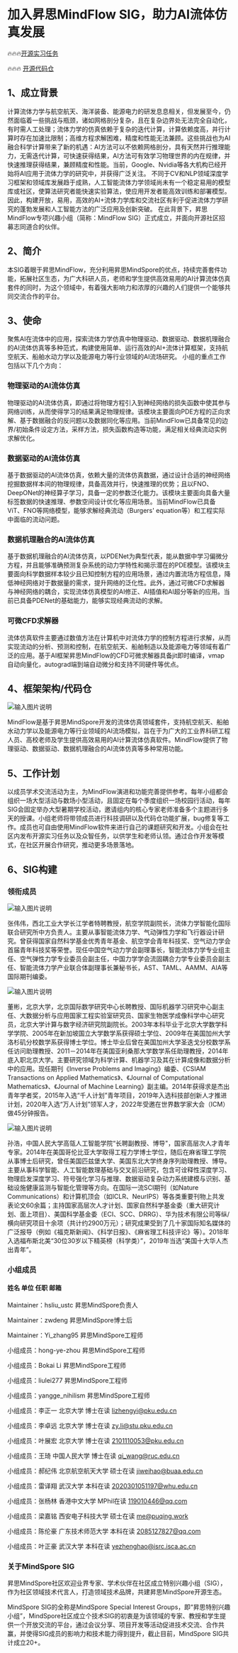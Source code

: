 # 加入昇思MindFlow SIG，助力AI流体仿真发展

 🔥🔥🔥[开源实习任务](https://gitee.com/mindspore/community/issues/I55B5A?from=project-issue)

🔥🔥🔥 [开源代码仓](https://gitee.com/mindspore/mindscience/tree/master/MindFlow)

## 1、成立背景

计算流体力学与航空航天、海洋装备、能源电力的研发息息相关，但发展至今，仍然面临着一些挑战与瓶颈，诸如网格剖分复杂，且在复杂边界处无法完全自动化，有时需人工处理；流体力学的仿真依赖于复杂的迭代计算，计算依赖度高，并行计算时存在加速比限制；高维方程求解困难，精度和性能无法兼顾。这些挑战也为AI融合科学计算带来了新的机遇：AI方法可以不依赖网格剖分，具有天然并行推理能力，无需迭代计算，可快速获得结果，AI方法可有效学习物理世界的内在规律，并快速推理获得结果，兼顾精度和性能。当前，Google、Nvidia等各大机构已经开始将AI应用于流体力学的研究中，并获得广泛关注。
不同于CV和NLP领域深度学习框架和领域库发展趋于成熟，人工智能流体力学领域尚未有一个稳定易用的模型库或社区，使算法研究者能快速实验算法，使应用开发者能高效训练和部署模型。
因此，构建开放，易用，高效的AI+流体力学库和交流社区有利于促进流体力学研究的蓬勃发展和人工智能方法的广泛应用及创新突破。
在此背景下，昇思MindFlow专项兴趣小组（简称：MindFlow SIG）正式成立，并面向开源社区招募志同道合的伙伴。

## 2、简介

本SIG着眼于昇思MindFlow，充分利用昇思MindSpore的优点，持续完善套件功能，拓展社区生态，为广大科研人员，老师和学生提供高效易用的AI计算流体仿真套件的同时，为这个领域中，有着强大影响力和浓厚的兴趣的人们提供一个能够共同交流合作的平台。

## 3、使命

聚焦AI在流体中的应用，探索流体力学仿真中物理驱动、数据驱动、数据机理融合的AI流体仿真等多种范式，构建使用简单、运行高效的AI+流体计算框架，支持航空航天、船舶水动力学以及能源电力等行业领域的AI流场研究。
小组的重点工作包括以下几个方向：

### 物理驱动的AI流体仿真

物理驱动的AI流体仿真，即通过将物理方程引入到神经网络的损失函数中使其参与网络训练，从而使得学习的结果满足物理规律。该模块主要面向PDE方程的正向求解、基于数据融合的反问题以及数据同化等应用。当前MindFlow已具备常见的边界/初始条件设定方法，采样方法，损失函数构造等功能，满足相关经典流动实例求解优化。

### 数据驱动的AI流体仿真

基于数据驱动的AI流体仿真，依赖大量的流体仿真数据，通过设计合适的神经网络挖掘数据样本间的物理规律，具备高效并行，快速推理的优势；且以FNO、DeepONet的神经算子学习，具备一定的参数泛化能力。该模块主要面向具备大量标签数据的快速推理、参数空间设计优化等应用场景。当前MindFlow已具备ViT、FNO等网络模型，能够求解经典流动（Burgers' equation等）和工程实际中面临的流动问题。

### 数据机理融合的AI流体仿真

基于数据机理融合的AI流体仿真，以PDENet为典型代表，能从数据中学习偏微分方程，并且能够准确预测复杂系统的动力学特性和揭示潜在的PDE模型。该模块主要面向科学数据样本较少且已知控制方程的应用场景，通过内置流场方程信息，降低神经网络对于数据量的需求，提升网络的泛化性。此外，通过可微CFD求解器与神经网络的耦合，实现流体仿真模型的AI修正、AI插值和AI超分等新的应用。当前已具备PDENet的基础能力，能够实现经典流动的求解。

### 可微CFD求解器

流体仿真软件主要通过数值方法在计算机中对流体力学的控制方程进行求解，从而实现流动的分析、预测和控制，在航空航天、船舶制造以及能源电力等领域有着广泛的应用。基于AI框架昇思MindFlow的CFD可微求解器具备jit即时编译，vmap自动向量化，autograd端到端自动微分和支持不同硬件等优点。

## 4、框架架构/代码仓

![输入图片说明](https://gitee.com/mindspore/community/raw/master/sigs/mindflow/images/mindflow_archi_CN.png)

MindFlow是基于昇思MindSpore开发的流体仿真领域套件，支持航空航天、船舶水动力学以及能源电力等行业领域的AI流场模拟，旨在于为广大的工业界科研工程人员、高校老师及学生提供高效易用的AI计算流体仿真软件。MindFlow提供了物理驱动、数据驱动、数据机理融合的AI流体仿真等多种常用功能。

## 5、工作计划

以成员学术交流活动为主，为MindFlow演进和功能完善提供参考。每年小组都会组织一场大型活动与数场小型活动，且固定在每个季度组织一场校园行活动，每年SIG会固定举办大型暑期学校活动，邀请组内的核心专家老师准备多个主题进行多天的授课。小组老师将带领成员进行科技调研以及代码仓功能扩展，bug修复等工作。成员也可自由使用MindFlow软件来进行自己的课题研究和开发。小组会在社区内发布开源实习任务以及众智任务，以供学生和老师认领。通过合作开发等模式，在社区开展合作研究，推动更多场景落地。

## 6、SIG构建

### 领衔成员

![输入图片说明](https://gitee.com/mindspore/community/raw/master/sigs/mindflow/images/%E5%BC%A0%E4%BC%9F%E4%BC%9F.jpeg)

张伟伟，西北工业大学长江学者特聘教授，航空学院副院长，流体力学智能化国际联合研究所中方负责人。主要从事智能流体力学、气动弹性力学和飞行器设计研究。曾获得国家自然科学基金优秀青年基金、航空学会青年科技奖、空气动力学会首届青年科技奖等荣誉。现任中国空气动力学会副理事长，智能流体力学专业组主任、空气弹性力学专业委员会副主任，中国力学学会流固耦合力学专业委员会副主任、智能流体力学产业联合体副理事长兼秘书长，AST、TAML、AAMM、AIA等国际期刊编委。

![输入图片说明](https://gitee.com/mindspore/community/raw/master/sigs/mindflow/images/%E8%91%A3%E5%BD%AC.jpeg)

董彬，北京大学，北京国际数学研究中心长聘教授、国际机器学习研究中心副主任、大数据分析与应用国家工程实验室研究员、国家生物医学成像科学中心研究员，北京大学计算与数字经济研究院副院长。2003年本科毕业于北京大学数学科学学院、2005年在新加坡国立大学数学系获得硕士学位、2009年在美国加州大学洛杉矶分校数学系获得博士学位。博士毕业后曾在美国加州大学圣迭戈分校数学系任访问助理教授、2011－2014年在美国亚利桑那大学数学系任助理教授，2014年底入职北京大学。主要研究领域为科学计算、机器学习及其在计算成像和数据分析中的应用。现任期刊《Inverse Problems and Imaging》编委、《CSIAM Transactions on Applied Mathematics》、《Journal of Computational Mathematics》、《Journal of Machine Learning》副主编。2014年获得求是杰出青年学者奖，2015年入选“千人计划”青年项目，2019年入选科技部创新人才推进计划，2020年入选“万人计划”领军人才，2022年受邀在世界数学家大会（ICM）做45分钟报告。

![输入图片说明](https://gitee.com/mindspore/community/raw/master/sigs/mindflow/images/%E5%AD%99%E6%B5%A9.jpeg)

孙浩，中国人民大学高瓴人工智能学院“长聘副教授、博导"，国家高层次人才青年专家。2014年在美国哥伦比亚大学取得工程力学博士学位，随后在麻省理工学院从事博士后研究，曾任美国匹兹堡大学、美国东北大学终身序列助理教授、博导。主要从事科学智能、人工智能数理基础与交叉前沿研究，包含可诠释性深度学习、物理启发深度学习、符号强化学习与推理、数据驱动复杂动力系统建模与识别、基础设施健康监测与智能化管理等方向。在国际一流SCI期刊（如Nature Communications）和计算机顶会（如ICLR、NeurIPS）等各类重要刊物上共发表论文60余篇；主持国家高层次人才计划、国家自然科学基金委（重大研究计划、面上项目）、美国科学基金委（ECI、SCC、DRRG）、华为技术有限公司等纵/横向研究项目十余项（共计约2900万元）；研究成果受到了几十家国际知名媒体的广泛报导（例如《福克斯新闻》、《科学日报》、《麻省理工科技评论》等）。2018年入选福布斯北美“30位30岁以下精英榜（科学类）”，2019年当选“美国十大华人杰出青年”。

### 小组成员

#### 姓名 单位 任职 邮箱

Maintainer：hsliu_ustc 昇思MindSpore负责人

Maintainer：zwdeng 昇思MindSpore博士后

Maintainer：Yi_zhang95 昇思MindSpore工程师

小组成员：hong-ye-zhou 昇思MindSpore工程师

小组成员：Bokai Li 昇思MindSpore工程师

小组成员：liulei277 昇思MindSpore工程师

小组成员：yangge_nihilism 昇思MindSpore工程师

小组成员：李正一 北京大学 博士在读 lizhengyi@pku.edu.cn

小组成员：李卓远 北京大学 博士在读 zy.li@stu.pku.edu.cn

小组成员：叶展宏 北京大学 博士在读 2101110053@pku.edu.cn

小组成员：王琦 中国人民大学 博士在读 qi_wang@ruc.edu.cn

小组成员：郝纪伟 北京航空航天大学 硕士在读 jiweihao@buaa.edu.cn

小组成员：雷译翔 武汉大学 本科在读 2020301051197@whu.edu.cn

小组成员：张杨林 香港中文大学 MPhil在读 119010446@qq.com

小组成员：梁嘉铭 西安电子科技大学 硕士在读 me@puqing.work

小组成员：陈伦豪 广东技术师范大学 本科在读 2085127827@qq.com

小组成员：叶正豪 武汉大学 本科在读 yezhenghao@isrc.isca.ac.cn

### 关于MindSpore SIG

昇思MindSpore社区欢迎业界专家、学术伙伴在社区成立特别兴趣小组（SIG），作为社区领域技术代言人，打造领域技术品牌，共建昇思MindSpore开源生态。

MindSpore SIG的全称是MindSpore Special Interest Groups，即“昇思特别兴趣小组”，MindSpore社区成立个技术SIG的初衷是为该领域的专家、教授和学生提供一个开放交流的平台，通过会议分享、项目开发等活动促进技术交流、合作共赢，并使得SIG成员的影响力和技术能力得到提升，截止目前，MindSpore SIG共计成立20+。
